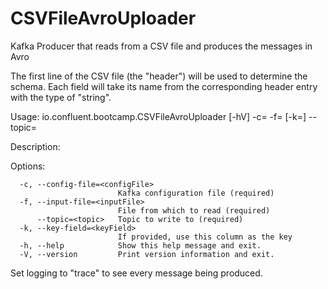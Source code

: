 # CSVFileAvroUploader
Kafka Producer that reads from a CSV file and produces the messages in Avro

The first line of the CSV file (the "header") will be used to determine the schema.
Each field will take its name from the corresponding header entry with the type of "string".

Usage:
io.confluent.bootcamp.CSVFileAvroUploader [-hV] -c=<configFile> -f=<inputFile> [-k=<keyField>]
             --topic=<topic>

Description:


Options:

      -c, --config-file=<configFile>
                            Kafka configuration file (required)
      -f, --input-file=<inputFile>
                            File from which to read (required)
          --topic=<topic>   Topic to write to (required)
      -k, --key-field=<keyField>
                            If provided, use this column as the key
      -h, --help            Show this help message and exit.
      -V, --version         Print version information and exit.

  Set logging to "trace" to see every message being produced.
  
